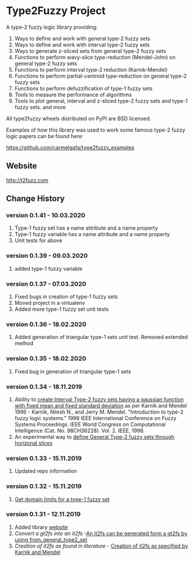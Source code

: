 # Type2Fuzzy Project

A type-2 fuzzy logic library providing:

1. Ways to define and work with general type-2 fuzzy sets
2. Ways to define and work with interval type-2 fuzzy sets
3. Ways to generate z-sliced sets from general type-2 fuzzy sets
4. Functions to perform wavy-slice type-reduction (Mendel-John) on general type-2 fuzzy sets
5. Functions to perform interval type-2 reduction (Karnik-Mendel)
6. Functions to perform partial-centroid type-reduction on general type-2 fuzzy sets
7. Functions to perform defuzzification of type-1 fuzzy sets
7. Tools to measure the performance of algorithms
8. Tools to plot general, interval and z-sliced type-2 fuzzy sets and type-1 fuzzy sets.
and more

All type2fuzzy wheels distributed on PyPI are BSD licensed.

Examples of how this library was used to work some famous type-2 fuzzy logic papers can be found here:

https://github.com/carmelgafa/type2fuzzy_examples


## Website

http://t2fuzz.com

## Change History

### version 0.1.41 - 10.03.2020

1. Type-1 fuzzy set has a name attribute and a name property
2. Type-1 fuzzy variable has a name attribute and a name property
3. Unit tests for above

### version 0.1.39 - 09.03.2020

1. added type-1 fuzzy variable

### version 0.1.37 - 07.03.2020

1. Fixed bugs in creation of type-1 fuzzy sets
2. Moved project in a virtualenv
3. Added more type-1 fuzzy set unit tests

### version 0.1.36 - 18.02.2020

1. Added generation of triangular type-1 sets unit test. Removed extended method

### version 0.1.35 - 18.02.2020

1. Fixed bug in generation of triangular type-1 sets

### version 0.1.34 - 18.11.2019

1. Ability to [create Interval Type-2 fuzzy sets having a gaussian function with fixed mean and fixed standard deviation](http://t2fuzz.com/type2fuzzy/membership/generate_it2fs.html) as per Karnik and Mendel 1996 - Karnik, Nilesh N., and Jerry M. Mendel. "Introduction to type-2 fuzzy logic systems." 1998 IEEE International Conference on Fuzzy Systems Proceedings. IEEE World Congress on Computational Intelligence (Cat. No. 98CH36228). Vol. 2. IEEE, 1998.
2. An experimental way to [define General Type-2 fuzzy sets through horizonal slices](http://t2fuzz.com/membership/type2fuzzy/generate_gt2mf.html)

### version 0.1.33 - 15.11.2019

1. Updated repo information

### version 0.1.32 - 15.11.2019

1. [Get domain limits for a type-1 fuzzy set](http://t2fuzz.com/type2fuzzy/membership/type1fuzzyset.html#type2fuzzy.membership.type1fuzzyset.Type1FuzzySet.domain_limits)

### version 0.1.31 - 12.11.2019

1. Added library [website](http://t2fuzz.com)
2. *Convert a gt2fs into an it2fs* -[An it2fs can be generated form a gt2fs by using from_general_type2_set](http://t2fuzz.com/type2fuzzy/membership/intervaltype2fuzzyset.html#type2fuzzy.membership.intervaltype2fuzzyset.IntervalType2FuzzySet.from_general_type2_set)
3. *Creation of it2fs as found in literature* - [Creation of it2fs as specified by Karnik and Mendel](http://t2fuzz.com/type2fuzzy/membership/generate_it2fs.html)

